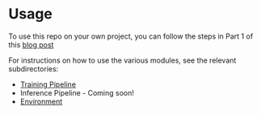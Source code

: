 # Usage

To use this repo on your own project, you can follow the steps in Part 1 of
this [blog
post](https://aws.amazon.com/blogs/devops/replicating-and-automating-sync-ups-for-a-repository-with-aws-codecommit/)

For instructions on how to use the various modules, see the relevant subdirectories:

- [Training Pipeline](modules/pipeline/README.md)
- Inference Pipeline - Coming soon!
- [Environment](modules/environment/README.md)
